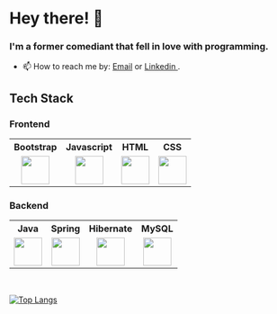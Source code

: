 # Hey there! 👋

### I'm a former comediant that fell in love with programming.

<!--
miguelvaladas/miguelvaladas is a ✨ special ✨ repository because its README.md (this file) appears on your GitHub profile.

Here are some ideas to get you started:
-->

- 📫 How to reach me by: <a href="mailto:miguelalex23@gmail.com">Email</a> or <a href="https://www.linkedin.com/in/omiguel-oliveira/"> Linkedin </a>.

## Tech Stack

### Frontend
<table>
<tr>
<th>Bootstrap</th>
<th>Javascript</th>
<th>HTML</th>
<th>CSS</th>
</tr>
<tr>
<td align="center"><img align="center" src="https://upload.wikimedia.org/wikipedia/commons/b/b2/Bootstrap_logo.svg" height=50 width=50></td>
<td align="center"><img src="https://upload.wikimedia.org/wikipedia/commons/9/99/Unofficial_JavaScript_logo_2.svg" height=50 width=50></td>
<td align="center"><img src="https://cdn.worldvectorlogo.com/logos/html-1.svg" height=50 width=50></td>
<td align="center"><img src="https://seeklogo.com/images/C/css-3-logo-023C1A7171-seeklogo.com.png" height=50 width=50></td>
</tr>
</table>


### Backend

<table>
<tr>
<th>Java</th>
<th>Spring </th>
<th>Hibernate</th>
<th>MySQL</th>

</tr>
<tr>
<td align="center"><img align="center" src="https://www.svgrepo.com/show/303388/java-4-logo.svg" height=50 width=50></td>
<td align="center"><img align="center" src="https://seeklogo.com/images/S/spring-logo-9A2BC78AAF-seeklogo.com.png" height=50 width=50></td>
<td align="center"><img src="https://seeklogo.com/images/H/hibernate-logo-8C95C75A24-seeklogo.com.png" height=50 width=50></td>
<td align="center"><img src="https://www.vectorlogo.zone/logos/mysql/mysql-official.svg" height=50 width=50></td>
</tr>
</table>

<br>



[![Top Langs](https://github-readme-stats.vercel.app/api/top-langs/?username=Migx94)](https://github.com/anuraghazra/github-readme-stats)
